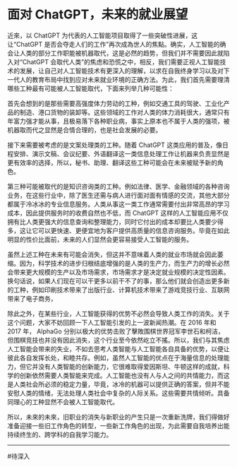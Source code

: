 # 面对 ChatGPT，未来的就业展望

近來，以 ChatGPT 为代表的人工智能项目取得了一些突破性进展，这让“ChatGPT 是否会夺走人们的工作”再次成為世人的焦點。确实，人工智能的确会让人类的部分工作职能被机器取代，这是必然的趋势，但我们并不需要因此就陷入对“ChatGPT 会取代人类”的焦虑和恐慌之中，相反，我们需要正视人工智能技术的发展，让自己对人工智能技术有更深入的理解，以求在自我终身学习以及对下一代人的教育布局中找到应对未来就业环境的正确方法。为此，我们首先需要理清哪些工种最有可能被人工智能取代，下面来列举几种可能性：

首先会想到的是那些需要高强度体力劳动的工种，例如交通工具的驾驶、工业化产品的制造、港口货物的装卸等。这些领域的工作对人类的体力消耗很大，通常只有年富力强才能从事，且极易落下各种职业病，事实上原本也不属于人类的强项，被机器取而代之显然是合情合理的，也是社会发展的必要。

接下来需要被考虑的是文案处理类的工种。随着 ChatGPT 这类应用的普及，像日程安排、演示文稿、会议纪要、外语翻译这一类信息处理工作让机器来负责显然是更有效率的选择，所以，秘书、助理、翻译这些工种可能会在未来被赋予新的角色。

第三种可能被取代的是知识咨询类的工种。例如法律、医学、金融领域的各种咨询业务，在这些行业中，除了医生还需与病人进行面对面有情感的交流，其他大部分都属于冷冰冰的专业信息服务。人类从事这一类工作通常需要付出非常高昂的学习成本，因此提供服务时的收费自然也不低，而 ChatGPT 这样的人工智能应用不仅拥有比人类更强大的信息查询和整理能力，同时它付出的成本却要比人类要少得多，这让它可以更快速、更便宜地为客户提供高质量的信息咨询服务。毕竟在如此明显的性价比面前，未来的人们显然会更容易接受人工智能的服务。

虽然上述工种在未来有可能会消失，但这并不意味着人类的就业市场就会因此萎缩。因为，科学技术的进步归根结底增强的是人类的生产力，而生产力的增长必然会带来更大规模的生产以及市场需求，市场需求才是决定就业规模的决定性因素。换句话说，如果人们现在可以干更多以前干不了的事，那么他们就会创造出更多新的工种，例如印刷技术带来了出版行业、计算机技术带来了游戏竞技行业、互联网带来了电子商务，

除此之外，在某些行业，人工智能获得的优势不必然会导致人类工作的消失。关于这个问题，大家不妨回顾一下人工智能引发的上一波新闻热潮。在 2016 年和 2017 年， AlphaGo 分别以极大的优势击败了擊敗围棋世界冠军李世石和柯洁，但围棋竞技也并没有因此消失，这个行业至今依然屹立不搖。所以，我们与其焦虑人工智能会带来的失业，不如去思考人类智能与人工智能各自具备的优势，以便让彼此各自发挥长处，和睦共存。例如，虽然人工智能的优点在于海量信息的处理能力，但它并没有人类智能的创新能力，它很难取得爱因斯坦、牛顿这样的成就，科学的创新依然需要人类智能来完成。人工智能也没有人与人之间的共情能力，而这是人类社会所必须的稳定力量，毕竟，冰冷的机器可以提供正确的答案，但并不能安慰人类的情绪，无法处理人类社会中复杂的人际关系。这些需要共情倾听。具备同理心的工种显然不会被人工智能取代。

所以，未來的未來，旧职业的消失与新职业的产生只是一次重新洗牌，我们得做好准备迎接一些旧工作角色的转型，一些新工作角色的出现，为此需要自我培养出能持续终生的、跨学科的自我学习能力。

----
#待深入